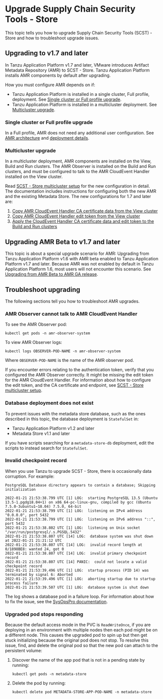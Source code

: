 # Upgrade Supply Chain Security Tools - Store

This topic tells you how to upgrade Supply Chain Security Tools (SCST) - Store and how to
troubleshoot upgrade issues.

## <a id="upgrading-1-7"></a>Upgrading to v1.7 and later

In Tanzu Application Platform v1.7 and later, VMware introduces Artifact Metadata Repository (AMR)
to SCST - Store. Tanzu Application Platform installs AMR components by default after upgrading.

How you must configure AMR depends on if:

- Tanzu Application Platform is installed in a single cluster, Full profile, deployment.
  See [Single cluster or Full profile upgrade](#full-profile-upgrade).
- Tanzu Application Platform is installed in a multicluster deployment.
  See [Multicluster upgrade](#multicluster-upgrade).

### <a id="full-profile-upgrade"></a> Single cluster or Full profile upgrade

In a Full profile, AMR does not need any additional user configuration. See
[AMR architecture](amr/architecture.hbs.md) and
[deployment details](deployment-details.hbs.md).

### <a id="multicluster-upgrade"></a> Multicluster upgrade

In a multicluster deployment, AMR components are installed on the View, Build and Run clusters. The
AMR Observer is installed on the Build and Run clusters, and must be configured to talk to the AMR
CloudEvent Handler installed on the View cluster.

Read [SCST - Store multicluster setup](multicluster-setup.hbs.md) for the new configuration in
detail. The documentation includes instructions for configuring both the new AMR and the existing
Metadata Store. The new configurations for 1.7 and later are:

1. [Copy AMR CloudEvent Handler CA certificate data from the View cluster](multicluster-setup.hbs.md#copy-ceh-ca)
2. [Copy AMR CloudEvent Handler edit token from the View cluster](multicluster-setup.hbs.md#copy-ceh-token)
3. [Apply the CloudEvent Handler CA certificate data and edit token to the Build and Run clusters](multicluster-setup.hbs.md#apply-ceh-ca-token)

## <a id="upgrading-1-7"></a>Upgrading AMR Beta to v1.7 and later

This topic is about a special upgrade scenario for AMR: Upgrading from Tanzu Application Platform
v1.6 with AMR beta enabled to Tanzu Application Platform v1.7 and later. Because AMR was not enabled
by default in Tanzu Application Platform 1.6, most users will not encounter this scenario.
See [Upgrading from AMR Beta to AMR GA release](./upgrading-amr-beta.hbs.md).

## <a id="troubleshoot"></a>Troubleshoot upgrading

The following sections tell you how to troubleshoot AMR upgrades.

### <a id="observer-cannot-talk-to-ceh"></a> AMR Observer cannot talk to AMR CloudEvent Handler

To see the AMR Observer pod:

```console
kubectl get pods -n amr-observer-system
```

To view AMR Observer logs:

```console
kubectl logs OBSERVER-POD-NAME -n amr-observer-system
```

Where `OBSERVER-POD-NAME` is the name of the AMR observer pod.

If you encounter errors relating to the authentication token, verify that you configured the AMR
Observer correctly. It might be missing the edit token for the AMR CloudEvent Handler. For
information about how to configure the edit token, and the CA certificate and endpoint, see
[SCST - Store multicluster setup](multicluster-setup.hbs.md).

### <a id="deploy-does-not-exist"></a> Database deployment does not exist

To prevent issues with the metadata store database, such as the ones described in this topic, the
database deployment is `StatefulSet` in:

- Tanzu Application Platform v1.2 and later
- Metadata Store v1.1 and later

If you have scripts searching for a `metadata-store-db` deployment, edit the scripts to instead
search for `StatefulSet`.

### <a id="invalid-checkpoint-record"></a> Invalid checkpoint record

When you use Tanzu to upgrade SCST - Store, there is occasionally data corruption. For example:

```console
PostgreSQL Database directory appears to contain a database; Skipping initialization

2022-01-21 21:53:38.799 UTC [1] LOG:  starting PostgreSQL 13.5 (Ubuntu 13.5-1.pgdg18.04+1) on x86_64-pc-linux-gnu, compiled by gcc (Ubuntu 7.5.0-3ubuntu1~18.04) 7.5.0, 64-bit
2022-01-21 21:53:38.799 UTC [1] LOG:  listening on IPv4 address "0.0.0.0", port 5432
2022-01-21 21:53:38.799 UTC [1] LOG:  listening on IPv6 address "::", port 5432
2022-01-21 21:53:38.802 UTC [1] LOG:  listening on Unix socket "/var/run/postgresql/.s.PGSQL.5432"
2022-01-21 21:53:38.807 UTC [14] LOG:  database system was shut down at 2022-01-21 21:21:12 UTC
2022-01-21 21:53:38.807 UTC [14] LOG:  invalid record length at 0/1898BE8: wanted 24, got 0
2022-01-21 21:53:38.807 UTC [14] LOG:  invalid primary checkpoint record
2022-01-21 21:53:38.807 UTC [14] PANIC:  could not locate a valid checkpoint record
2022-01-21 21:53:39.496 UTC [1] LOG:  startup process (PID 14) was terminated by signal 6: Aborted
2022-01-21 21:53:39.496 UTC [1] LOG:  aborting startup due to startup process failure
2022-01-21 21:53:39.507 UTC [1] LOG:  database system is shut down
```

The log shows a database pod in a failure loop. For information about how to fix the issue, see the
[SysOpsPro documentation](https://sysopspro.com/fix-postgresql-error-panic-could-not-locate-a-valid-checkpoint-record/).

### <a id="upgraded-pod-hanging"></a> Upgraded pod stops responding

Because the default access mode in the PVC is `ReadWriteOnce`, if you are deploying in an
environment with multiple nodes then each pod might be on a different node. This causes the upgraded
pod to spin up but then get stuck initializing because the original pod does not stop. To resolve
this issue, find, and delete the original pod so that the new pod can attach to the persistent
volume:

1. Discover the name of the app pod that is not in a pending state by running:

   ```console
   kubectl get pods -n metadata-store
   ```

2. Delete the pod by running:

   ```console
   kubectl delete pod METADATA-STORE-APP-POD-NAME -n metadata-store
   ```
